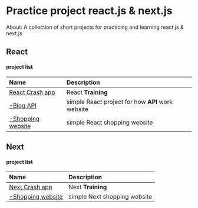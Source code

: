 # Practice project react.js & next.js

About: A collection of short projects for practicing and learning react.js & next.js

## React

#### project list

| Name                                                                                                    | Description                                       |
| :------------------------------------------------------------------------------------------------------ | :------------------------------------------------ |
| [React Crash app](https://github.com/sajjad-10/practice-project-react-js/tree/main/react-crash-app)     | React **Training**                                |
| [-Blog API](https://github.com/sajjad-10/practice-project-react-js/tree/main/blog-api)                   | simple React project for how **API** work website |
| [-Shopping website](https://github.com/sajjad-10/practice-project-react-js/tree/main/shopping-react-app) | simple React shopping website                     |

## Next

#### project list

| Name                                                                                          | Description                  |
| :-------------------------------------------------------------------------------------------- | :--------------------------- |
| [Next Crash app](https://github.com/sajjad-10/)                                               | Next **Training**            |
| [-Shopping website](https://github.com/sajjad-10/practice-project-react-js/tree/main/shopping) | simple Next shopping website |
